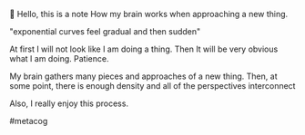 🍉 Hello, this is a note 
How my brain works when approaching a new thing.

"exponential curves feel gradual and then sudden"

At first I will not look like I am doing a thing. 
Then It will be very obvious what I am doing. 
Patience. 

My brain gathers many pieces and approaches of a new thing. Then, at some point, there is enough density and all of the perspectives interconnect 

Also, I really enjoy this process. 

#metacog 

